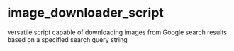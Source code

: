 # image_downloader_script
versatile script capable of downloading images from Google search results based on a specified search query string
